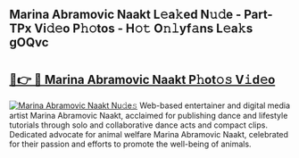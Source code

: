 ## Marina Abramovic Naakt L𝚎a𝚔ed N𝚞𝚍e - Part-TPx Vi𝚍𝚎o P𝚑𝚘tos - H𝚘𝚝 O𝚗𝚕yf𝚊ns L𝚎a𝚔s gOQvc

# <h2><a href="http://kfaz57c.oniu.top/?m=Marina+Abramovic+Naakt">🔗👉 🔴 Marina Abramovic Naakt P𝚑ot𝚘𝚜 V𝚒d𝚎o</a></h2>

[![Marina Abramovic Naakt Nu𝚍e𝚜](https://i.imgur.com/0qMVB7G.gif)](http://kfaz57c.oniu.top/?m=Marina+Abramovic+Naakt)
Web-based entertainer and digital media artist Marina Abramovic Naakt, acclaimed for publishing dance and lifestyle tutorials through solo and collaborative dance acts and compact clips. Dedicated advocate for animal welfare Marina Abramovic Naakt, celebrated for their passion and efforts to promote the well-being of animals.  
